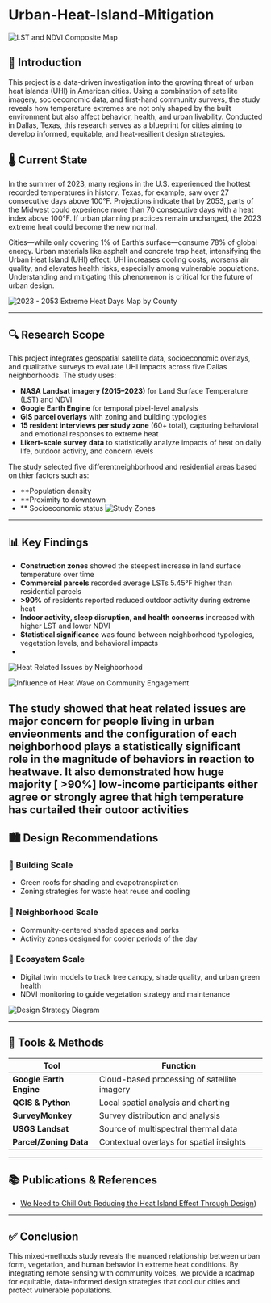 # Urban-Heat-Island-Mitigation

![LST and NDVI Composite Map](https://github.com/user-attachments/assets/a3bd6db0-83f8-4054-b5f6-6206b2f5d671)

## 📘 Introduction
This project is a data-driven investigation into the growing threat of urban heat islands (UHI) in American cities. Using a combination of satellite imagery, socioeconomic data, and first-hand community surveys, the study reveals how temperature extremes are not only shaped by the built environment but also affect behavior, health, and urban livability. Conducted in Dallas, Texas, this research serves as a blueprint for cities aiming to develop informed, equitable, and heat-resilient design strategies.

## 🌡️ Current State
In the summer of 2023, many regions in the U.S. experienced the hottest recorded temperatures in history. Texas, for example, saw over 27 consecutive days above 100°F. Projections indicate that by 2053, parts of the Midwest could experience more than 70 consecutive days with a heat index above 100°F. If urban planning practices remain unchanged, the 2023 extreme heat could become the new normal.

Cities—while only covering 1% of Earth’s surface—consume 78% of global energy. Urban materials like asphalt and concrete trap heat, intensifying the Urban Heat Island (UHI) effect. UHI increases cooling costs, worsens air quality, and elevates health risks, especially among vulnerable populations. Understanding and mitigating this phenomenon is critical for the future of urban design.

![2023 - 2053 Extreme Heat Days Map by County](https://github.com/user-attachments/assets/5d9ecfba-1103-4439-adcf-2a13177e8639)

---

## 🔍 Research Scope
This project integrates geospatial satellite data, socioeconomic overlays, and qualitative surveys to evaluate UHI impacts across five Dallas neighborhoods. The study uses:
- **NASA Landsat imagery (2015–2023)** for Land Surface Temperature (LST) and NDVI
- **Google Earth Engine** for temporal pixel-level analysis
- **GIS parcel overlays** with zoning and building typologies
- **15 resident interviews per study zone** (60+ total), capturing behavioral and emotional responses to extreme heat
- **Likert-scale survey data** to statistically analyze impacts of heat on daily life, outdoor activity, and concern levels

The study selected five differentneighborhood and residential areas based on thier factors such as:
- **Population density
- **Proximity to downtown
- ** Socioeconomic status
![Study Zones](https://github.com/user-attachments/assets/93b499ce-e4e9-4eb7-876c-9062df85a0ed)


---

## 📊 Key Findings
- **Construction zones** showed the steepest increase in land surface temperature over time
- **Commercial parcels** recorded average LSTs 5.45°F higher than residential parcels
- **>90%** of residents reported reduced outdoor activity during extreme heat
- **Indoor activity, sleep disruption, and health concerns** increased with higher LST and lower NDVI
- **Statistical significance** was found between neighborhood typologies, vegetation levels, and behavioral impacts
- 
![Heat Related Issues by Neighborhood](https://github.com/user-attachments/assets/d038fb21-013b-4964-86e1-656391ac0312)


![Influence of Heat Wave on Community Engagement](https://github.com/user-attachments/assets/1feb3981-422d-4a31-9009-cf71d01b4f6f)

The study showed that heat related issues are major concern for people living in urban envieonments and the configuration of each neighborhood plays a statistically significant role in the magnitude of behaviors in reaction to heatwave.
It also demonstrated how huge majority [ >90%] low-income participants either agree or strongly agree that high temperature has curtailed their outoor activities
---

## 🏙️ Design Recommendations

### 🏢 Building Scale
- Green roofs for shading and evapotranspiration
- Zoning strategies for waste heat reuse and cooling

### 🧩 Neighborhood Scale
- Community-centered shaded spaces and parks
- Activity zones designed for cooler periods of the day

### 🌱 Ecosystem Scale
- Digital twin models to track tree canopy, shade quality, and urban green health
- NDVI monitoring to guide vegetation strategy and maintenance

![Design Strategy Diagram](https://your-image-url.com/design-strategy-diagram.png)

---

## 🧰 Tools & Methods
| Tool | Function |
|------|----------|
| **Google Earth Engine** | Cloud-based processing of satellite imagery |
| **QGIS & Python**       | Local spatial analysis and charting |
| **SurveyMonkey**        | Survey distribution and analysis |
| **USGS Landsat**        | Source of multispectral thermal data |
| **Parcel/Zoning Data**  | Contextual overlays for spatial insights |

---

## 📚 Publications & References
- [We Need to Chill Out: Reducing the Heat Island Effect Through Design](https://www.corgan.com/news-insights/2024/we-need-to-chill-out-reducing-the-heat-island-effect-through-design))

---

## ✅ Conclusion
This mixed-methods study reveals the nuanced relationship between urban form, vegetation, and human behavior in extreme heat conditions. By integrating remote sensing with community voices, we provide a roadmap for equitable, data-informed design strategies that cool our cities and protect vulnerable populations.

